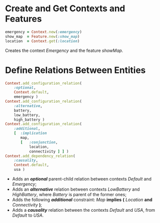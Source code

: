 
# Create and Get Contexts and Features

```ruby
emergency = Context.new(:emergency)
show_map  = Feature.new(:show_map)
location  = Context.get(:location)
```

Creates the context *Emergency* and the feature *showMap*.

# Define Relations Between Entities

```ruby
Context.add_configuration_relation(
	:optional,
	Context.default,
	emergency )
Context.add_configuration_relation(
	:alternative,
	battery,
	low_battery,
	high_battery )
Context.add_configuration_relation(
	:additional,
	[  :implication
	   map,
	   [   :conjunction,
	       location,
  	       connectivity ] ] )
Context.add_dependency_relation(
	:causality,
	Context.default,
	usa )
```

 * Adds an **_optional_** parent-child relation between contexts *Default* and *Emergency*;
* Adds an **_alternative_** relation between contexts *LowBattery* and *HighBattery*, where *Battery* is parent of the former ones;
* Adds the following **_additional_** constraint: *Map* **implies** **(** *Location* **and** *Connectivity* **)**;
* Adds a **_causality_** relation between the contexts *Default* and *USA*, from *Default* to *USA*.

